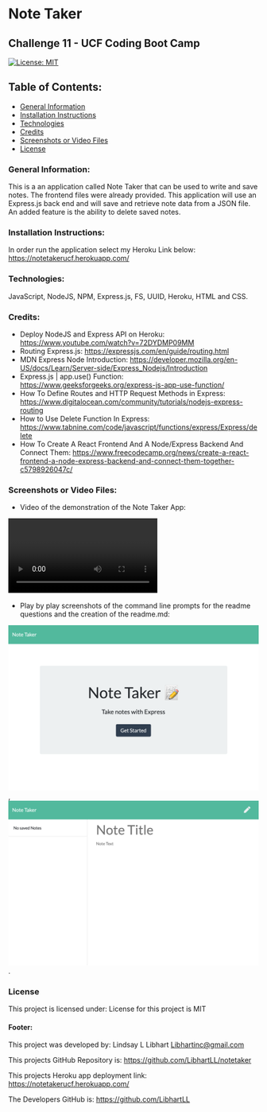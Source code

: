 # Note Taker
## Challenge 11 - UCF Coding Boot Camp

[![License: MIT](https://img.shields.io/badge/License-MIT-yellow.svg)](https://opensource.org/licenses/MIT)

## Table of Contents:
* [General Information](#general)
* [Installation Instructions](#installation)
* [Technologies](#technologies)
* [Credits](#credits)
* [Screenshots or Video Files](#screenshots)
* [License](#license)

### General Information:
This is a an application called Note Taker that can be used to write and save notes.  The frontend files were already provided.  This application will use an Express.js back end and will save and retrieve note data from a JSON file.  An added feature is the ability to delete saved notes. 

### Installation Instructions:
In order run the application select my Heroku Link below:
https://notetakerucf.herokuapp.com/

### Technologies:
JavaScript, NodeJS, NPM, Express.js, FS, UUID, Heroku, HTML and CSS.

### Credits:
* Deploy NodeJS and Express API on Heroku: https://www.youtube.com/watch?v=72DYDMP09MM
* Routing Express.js: https://expressjs.com/en/guide/routing.html
* MDN Express Node Introduction: https://developer.mozilla.org/en-US/docs/Learn/Server-side/Express_Nodejs/Introduction
* Express.js | app.use() Function: https://www.geeksforgeeks.org/express-js-app-use-function/
* How To Define Routes and HTTP Request Methods in Express: https://www.digitalocean.com/community/tutorials/nodejs-express-routing
* How to Use Delete Function In Express: https://www.tabnine.com/code/javascript/functions/express/Express/delete
* How To Create A React Frontend And A Node/Express Backend And Connect Them: https://www.freecodecamp.org/news/create-a-react-frontend-a-node-express-backend-and-connect-them-together-c5798926047c/

### Screenshots or Video Files:

* Video of the demonstration of the Note Taker App:

![Video](/assets/NoteTaker.webm)

* Play by play screenshots of the command line prompts for the readme questions and the creation of the readme.md:

![Screenshot](/assets/noteindex.png),
![Screenshot](/assets/notes.png).

### License
This project is licensed under:
License for this project is MIT

#### Footer:
This project was developed by:
Lindsay L Libhart
Libhartinc@gmail.com

This projects GitHub Repository is:
https://github.com/LibhartLL/notetaker

This projects Heroku app deployment link:
https://notetakerucf.herokuapp.com/

The Developers GitHub is:
https://github.com/LibhartLL
